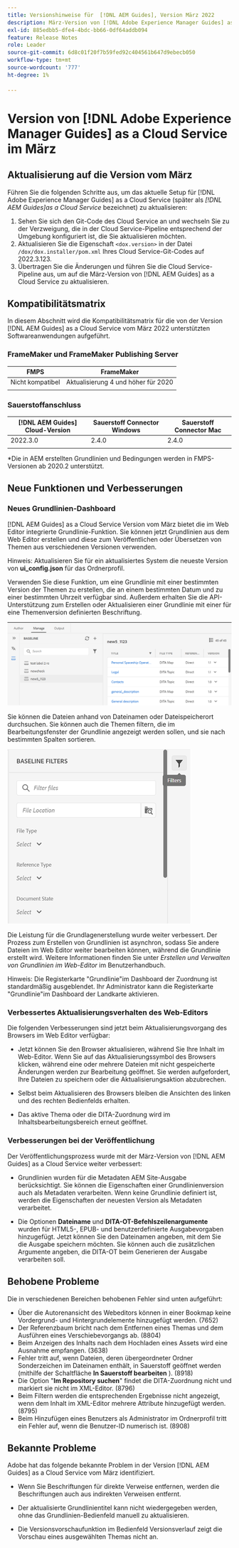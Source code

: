 ```yaml
---
title: Versionshinweise für  [!DNL AEM Guides], Version März 2022
description: März-Version von [!DNL Adobe Experience Manager Guides] as a Cloud Service
exl-id: 885edbb5-dfe4-4bdc-bb66-0df64addb094
feature: Release Notes
role: Leader
source-git-commit: 6d8c01f20f7b59fed92c404561b647d9ebecb050
workflow-type: tm+mt
source-wordcount: '777'
ht-degree: 1%

---
```


# Version von [!DNL Adobe Experience Manager Guides] as a Cloud Service im März

## Aktualisierung auf die Version vom März

Führen Sie die folgenden Schritte aus, um das aktuelle Setup für [!DNL Adobe Experience Manager Guides] as a Cloud Service (später als *[!DNL AEM Guides]as a Cloud Service* bezeichnet) zu aktualisieren:
1. Sehen Sie sich den Git-Code des Cloud Service an und wechseln Sie zu der Verzweigung, die in der Cloud Service-Pipeline entsprechend der Umgebung konfiguriert ist, die Sie aktualisieren möchten.
1. Aktualisieren Sie die Eigenschaft `<dox.version>` in der Datei `/dox/dox.installer/pom.xml` Ihres Cloud Service-Git-Codes auf 2022.3.123.
1. Übertragen Sie die Änderungen und führen Sie die Cloud Service-Pipeline aus, um auf die März-Version von [!DNL AEM Guides] as a Cloud Service zu aktualisieren.

## Kompatibilitätsmatrix

In diesem Abschnitt wird die Kompatibilitätsmatrix für die von der Version [!DNL AEM Guides] as a Cloud Service vom März 2022 unterstützten Softwareanwendungen aufgeführt.

### FrameMaker und FrameMaker Publishing Server

| FMPS | FrameMaker |
| --- | --- |
| Nicht kompatibel | Aktualisierung 4 und höher für 2020 |
| | |


### Sauerstoffanschluss

| [!DNL AEM Guides] Cloud-Version | Sauerstoff Connector Windows | Sauerstoff Connector Mac |
| --- | --- | --- |
| 2022.3.0 | 2.4.0 | 2.4.0 |
|  |  |  |

*Die in AEM erstellten Grundlinien und Bedingungen werden in FMPS-Versionen ab 2020.2 unterstützt.

## Neue Funktionen und Verbesserungen

### Neues Grundlinien-Dashboard

[!DNL AEM Guides] as a Cloud Service Version vom März bietet die im Web Editor integrierte Grundlinie-Funktion. Sie können jetzt Grundlinien aus dem Web Editor erstellen und diese zum Veröffentlichen oder Übersetzen von Themen aus verschiedenen Versionen verwenden.

Hinweis: Aktualisieren Sie für ein aktualisiertes System die neueste Version von **ui_config.json** für das Ordnerprofil.

Verwenden Sie diese Funktion, um eine Grundlinie mit einer bestimmten Version der Themen zu erstellen, die an einem bestimmten Datum und zu einer bestimmten Uhrzeit verfügbar sind. Außerdem erhalten Sie die API-Unterstützung zum Erstellen oder Aktualisieren einer Grundlinie mit einer für eine Themenversion definierten Beschriftung.

![Registerkarte &quot;Grundlinienverwaltung&quot;](assets/baseline-manage.png)

Sie können die Dateien anhand von Dateinamen oder Dateispeicherort durchsuchen. Sie können auch die Themen filtern, die im Bearbeitungsfenster der Grundlinie angezeigt werden sollen, und sie nach bestimmten Spalten sortieren.

![Registerkarte &quot;Grundlinienverwaltung&quot;](assets/baseline-filter.png)

Die Leistung für die Grundlagenerstellung wurde weiter verbessert. Der Prozess zum Erstellen von Grundlinien ist asynchron, sodass Sie andere Dateien im Web Editor weiter bearbeiten können, während die Grundlinie erstellt wird. Weitere Informationen finden Sie unter *Erstellen und Verwalten von Grundlinien im Web-Editor* im Benutzerhandbuch.

Hinweis: Die Registerkarte &quot;Grundlinie&quot;im Dashboard der Zuordnung ist standardmäßig ausgeblendet. Ihr Administrator kann die Registerkarte &quot;Grundlinie&quot;im Dashboard der Landkarte aktivieren.

### Verbessertes Aktualisierungsverhalten des Web-Editors

Die folgenden Verbesserungen sind jetzt beim Aktualisierungsvorgang des Browsers im Web Editor verfügbar:

* Jetzt können Sie den Browser aktualisieren, während Sie Ihre
Inhalt im Web-Editor. Wenn Sie auf das Aktualisierungssymbol des Browsers klicken, während eine oder mehrere Dateien mit
nicht gespeicherte Änderungen werden zur Bearbeitung geöffnet. Sie werden aufgefordert, Ihre Dateien zu speichern oder die Aktualisierungsaktion abzubrechen.

* Selbst beim Aktualisieren des Browsers bleiben die Ansichten des linken und des rechten Bedienfelds erhalten.

* Das aktive Thema oder die DITA-Zuordnung wird im Inhaltsbearbeitungsbereich erneut geöffnet.

### Verbesserungen bei der Veröffentlichung

Der Veröffentlichungsprozess wurde mit der März-Version von [!DNL AEM Guides] as a Cloud Service weiter verbessert:

* Grundlinien wurden für die Metadaten AEM Site-Ausgabe berücksichtigt. Sie können die Eigenschaften einer Grundlinienversion auch als Metadaten verarbeiten. Wenn keine Grundlinie definiert ist, werden die Eigenschaften der neuesten Version als Metadaten verarbeitet.

* Die Optionen **Dateiname** und **DITA-OT-Befehlszeilenargumente** wurden für HTML5-, EPUB- und benutzerdefinierte Ausgabevorgaben hinzugefügt. Jetzt können Sie den Dateinamen angeben, mit dem Sie die Ausgabe speichern möchten. Sie können auch die zusätzlichen Argumente angeben, die DITA-OT beim Generieren der Ausgabe verarbeiten soll.

## Behobene Probleme

Die in verschiedenen Bereichen behobenen Fehler sind unten aufgeführt:

* Über die Autorenansicht des Webeditors können in einer Bookmap keine Vordergrund- und Hintergrundelemente hinzugefügt werden. (7652)
* Der Referenzbaum bricht nach dem Entfernen eines Themas und dem Ausführen eines Verschiebevorgangs ab. (8804)
* Beim Anzeigen des Inhalts nach dem Hochladen eines Assets wird eine Ausnahme empfangen. (3638)
* Fehler tritt auf, wenn Dateien, deren übergeordneter Ordner Sonderzeichen im Dateinamen enthält, in Sauerstoff geöffnet werden (mithilfe der Schaltfläche **In Sauerstoff bearbeiten** ). (8918)
* Die Option &quot;**Im Repository suchen**&quot; findet die DITA-Zuordnung nicht und markiert sie nicht im XML-Editor. (8796)
* Beim Filtern werden die entsprechenden Ergebnisse nicht angezeigt, wenn dem Inhalt im XML-Editor mehrere Attribute hinzugefügt werden. (8795)
* Beim Hinzufügen eines Benutzers als Administrator im Ordnerprofil tritt ein Fehler auf, wenn die Benutzer-ID numerisch ist. (8908)

## Bekannte Probleme

Adobe hat das folgende bekannte Problem in der Version [!DNL AEM Guides] as a Cloud Service vom März identifiziert.

* Wenn Sie Beschriftungen für direkte Verweise entfernen, werden die Beschriftungen auch aus indirekten Verweisen entfernt.

* Der aktualisierte Grundlinientitel kann nicht wiedergegeben werden, ohne das Grundlinien-Bedienfeld manuell zu aktualisieren.

* Die Versionsvorschaufunktion im Bedienfeld Versionsverlauf zeigt die Vorschau eines ausgewählten Themas nicht an.
